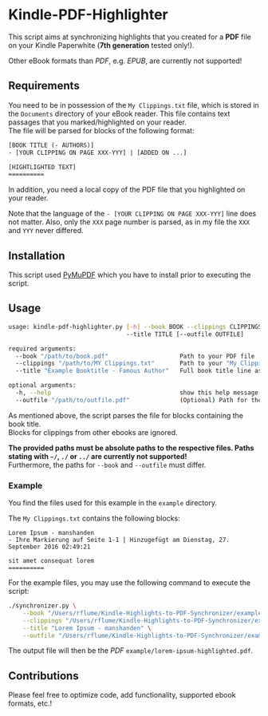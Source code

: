 # Kindle-PDF-Highlighter

This script aims at synchronizing highlights that you created for a **PDF** file on your Kindle Paperwhite (**7th generation** tested only!).

Other eBook formats than *PDF*, e.g. *EPUB*, are currently not supported!

## Requirements

You need to be in possession of the `My Clippings.txt` file, which is stored in the `Documents` directory of your eBook reader. This file contains text passages that you marked/highlighted on your reader.<br/>
The file will be parsed for blocks of the following format:

```txt
[BOOK TITLE (- AUTHORS)]
- [YOUR CLIPPING ON PAGE XXX-YYY] | [ADDED ON ...]

[HIGHTLIGHTED TEXT]
==========
```

In addition, you need a local copy of the PDF file that you highlighted on your reader.

Note that the language of the `- [YOUR CLIPPING ON PAGE XXX-YYY]` line does not matter. Also, only the `XXX` page number is parsed, as in my file the `XXX` and `YYY` never differed.

## Installation

This script used [PyMuPDF](https://github.com/rk700/PyMuPDF) which you have to install prior to executing the script.

## Usage

```bash
usage: kindle-pdf-highlighter.py [-h] --book BOOK --clippings CLIPPINGS
                                 --title TITLE [--outfile OUTFILE]

required arguments:
  --book "/path/to/book.pdf"                    Path to your PDF file
  --clippings "/path/to/MY Clippings.txt"       Path to your "My Clippings.txt" file
  --title "Example Booktitle - Famous Author"   Full book title line as found in the "My Clippings.txt"

optional arguments:
  -h, --help                                    show this help message and exit
  --outfile "/path/to/outfile.pdf"              (Optional) Path for the highlighted PDF file
```

As mentioned above, the script parses the file for blocks containing the book title.<br/>
Blocks for clippings from other ebooks are ignored.

**The provided paths must be absolute paths to the respective files. Paths stating with `~/`, `./` or `../` are currently not supported!**<br/>
Furthermore, the paths for `--book` and `--outfile` must differ.

### Example

You find the files used for this example in the `example` directory.

The `My Clippings.txt` contains the following blocks:

```text
Lorem Ipsum - manshanden
- Ihre Markierung auf Seite 1-1 | Hinzugefügt am Dienstag, 27. September 2016 02:49:21

sit amet consequat lorem
==========
```

For the example files, you may use the following command to execute the script:

```bash
./synchronizer.py \
    --book "/Users/rflume/Kindle-Highlights-to-PDF-Synchronizer/example/lorem-ipsum.pdf" \
    --clippings "/Users/rflume/Kindle-Highlights-to-PDF-Synchronizer/example/My Clippings.txt" \
    --title "Lorem Ipsum - manshanden" \
    --outfile "/Users/rflume/Kindle-Highlights-to-PDF-Synchronizer/example/lorem-ipsum-highlighted.pdf"
```

The output file will then be the *PDF* `example/lorem-ipsum-highlighted.pdf`.

## Contributions

Please feel free to optimize code, add functionality, supported ebook formats, etc.!
